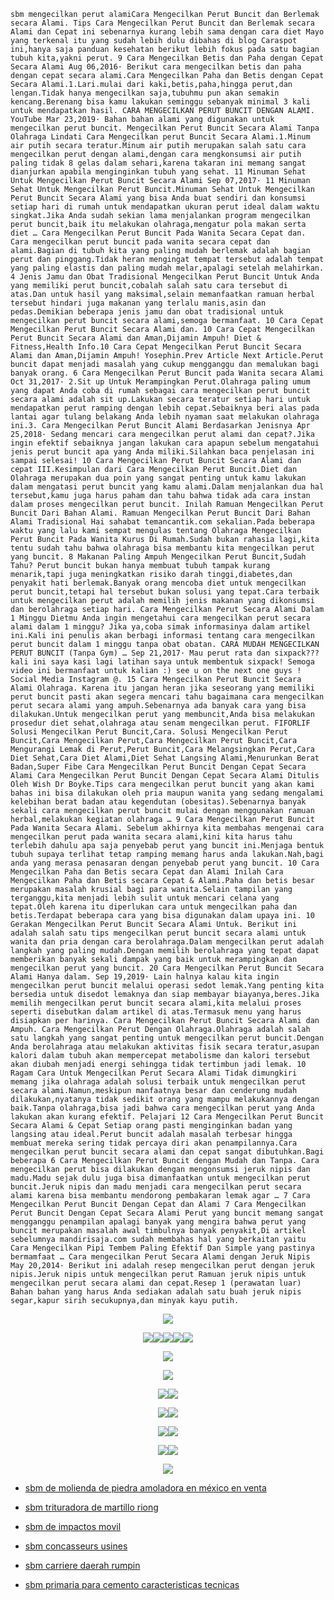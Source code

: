 
```
sbm mengecilkan perut alamiCara Mengecilkan Perut Buncit dan Berlemak secara Alami. Tips Cara Mengecilkan Perut Buncit dan Berlemak secara Alami dan Cepat ini sebenarnya kurang lebih sama dengan cara diet Mayo yang terkenal itu yang sudah lebih dulu dibahas di blog Caraspot ini,hanya saja panduan kesehatan berikut lebih fokus pada satu bagian tubuh kita,yakni perut. 9 Cara Mengecilkan Betis dan Paha dengan Cepat Secara Alami Aug 06,2016· Berikut cara mengecilkan betis dan paha dengan cepat secara alami.Cara Mengecilkan Paha dan Betis dengan Cepat Secara Alami.1.Lari.mulai dari kaki,betis,paha,hingga perut,dan lengan.Tidak hanya mengecilkan saja,tubuhmu pun akan semakin kencang.Berenang bisa kamu lakukan seminggu sebanyak minimal 3 kali untuk mendapatkan hasil. CARA MENGECILKAN PERUT BUNCIT DENGAN ALAMI. YouTube Mar 23,2019· Bahan bahan alami yang digunakan untuk mengecilkan perut buncit. Mengecilkan Perut Buncit Secara Alami Tanpa Olahraga Lindati Cara Mengecilkan perut Buncit Secara Alami.1.Minum air putih secara teratur.Minum air putih merupakan salah satu cara mengecilkan perut dengan alami,dengan cara mengkonsumsi air putih paling tidak 8 gelas dalam sehari,karena takaran ini memang sangat dianjurkan apabila menginginkan tubuh yang sehat. 11 Minuman Sehat Untuk Mengecilkan Perut Buncit Secara Alami Sep 07,2017· 11 Minuman Sehat Untuk Mengecilkan Perut Buncit.Minuman Sehat Untuk Mengecilkan Perut Buncit Secara Alami yang bisa Anda buat sendiri dan konsumsi setiap hari di rumah untuk mendapatkan ukuran perut ideal dalam waktu singkat.Jika Anda sudah sekian lama menjalankan program mengecilkan perut buncit,baik itu melakukan olahraga,mengatur pola makan serta diet … Cara Mengecilkan Perut Buncit Pada Wanita Secara Cepat dan. Cara mengecilkan perut buncit pada wanita secara cepat dan alami.Bagian di tubuh kita yang paling mudah berlemak adalah bagian perut dan pinggang.Tidak heran mengingat tempat tersebut adalah tempat yang paling elastis dan paling mudah melar,apalagi setelah melahirkan. 4 Jenis Jamu dan Obat Tradisional Mengecilkan Perut Buncit Untuk Anda yang memiliki perut buncit,cobalah salah satu cara tersebut di atas.Dan untuk hasil yang maksimal,selain memanfaatkan ramuan herbal tersebut hindari juga makanan yang terlalu manis,asin dan pedas.Demikian beberapa jenis jamu dan obat tradisional untuk mengecilkan perut buncit secara alami,semoga bermanfaat. 10 Cara Cepat Mengecilkan Perut Buncit Secara Alami dan. 10 Cara Cepat Mengecilkan Perut Buncit Secara Alami dan Aman,Dijamin Ampuh! Diet & Fitness,Health Info.10 Cara Cepat Mengecilkan Perut Buncit Secara Alami dan Aman,Dijamin Ampuh! Yosephin.Prev Article Next Article.Perut buncit dapat menjadi masalah yang cukup mengganggu dan memalukan bagi banyak orang. 6 Cara Mengecilkan Perut Buncit pada Wanita secara Alami Oct 31,2017· 2.Sit up Untuk Merampingkan Perut.Olahraga paling umum yang dapat Anda coba di rumah sebagai cara mengecilkan perut buncit secara alami adalah sit up.Lakukan secara teratur setiap hari untuk mendapatkan perut ramping dengan lebih cepat.Sebaiknya beri alas pada lantai agar tulang belakang Anda lebih nyaman saat melakukan olahraga ini.3. Cara Mengecilkan Perut Buncit Alami Berdasarkan Jenisnya Apr 25,2018· Sedang mencari cara mengecilkan perut alami dan cepat?.Jika ingin efektif sebaiknya jangan lakukan cara apapun sebelum mengatahui jenis perut buncit apa yang Anda miliki.Silahkan baca penjelasan ini sampai selesai! 10 Cara Mengecilkan Perut Buncit Secara Alami dan cepat III.Kesimpulan dari Cara Mengecilkan Perut Buncit.Diet dan Olahraga merupakan dua poin yang sangat penting untuk kamu lakukan dalam mengatasi perut buncit yang kamu alami.Dalam menjalankan dua hal tersebut,kamu juga harus paham dan tahu bahwa tidak ada cara instan dalam proses mengecilkan perut buncit. Inilah Ramuan Mengecilkan Perut Buncit Dari Bahan Alami. Ramuan Mengecilkan Perut Buncit Dari Bahan Alami Tradisional Hai sahabat temancantik.com sekalian.Pada beberapa waktu yang lalu kami sempat mengulas tentang Olahraga Mengecilkan Perut Buncit Pada Wanita Kurus Di Rumah.Sudah bukan rahasia lagi,kita tentu sudah tahu bahwa olahraga bisa membantu kita mengecilkan perut yang buncit. 8 Makanan Paling Ampuh Mengecilkan Perut Buncit,Sudah Tahu? Perut buncit bukan hanya membuat tubuh tampak kurang menarik,tapi juga meningkatkan risiko darah tinggi,diabetes,dan penyakit hati berlemak.Banyak orang mencoba diet untuk mengecilkan perut buncit,tetapi hal tersebut bukan solusi yang tepat.Cara terbaik untuk mengecilkan perut adalah memilih jenis makanan yang dikonsumsi dan berolahraga setiap hari. Cara Mengecilkan Perut Secara Alami Dalam 1 Minggu Dietmu Anda ingin mengetahui cara mengecilkan perut secara alami dalam 1 minggu? Jika ya,coba simak informasinya dalam artikel ini.Kali ini penulis akan berbagi informasi tentang cara mengecilkan perut buncit dalam 1 minggu tanpa obat obatan. CARA MUDAH MENGECILKAN PERUT BUNCIT (Tanpa Gym) … Sep 21,2017· Mau perut rata dan sixpack??? kali ini saya kasi lagi latihan saya untuk membentuk sixpack! Semoga video ini bermanfaat untuk kalian :) see u on the next one guys ! Social Media Instagram @. 15 Cara Mengecilkan Perut Buncit Secara Alami Olahraga. Karena itu jangan heran jika seseorang yang memiliki perut buncit pasti akan segera mencari tahu bagaimana cara mengecilkan perut secara alami yang ampuh.Sebenarnya ada banyak cara yang bisa dilakukan.Untuk mengecilkan perut yang membuncit,Anda bisa melakukan prosedur diet sehat,olahraga atau senam mengecilkan perut. FIFORLIF Solusi Mengecilkan Perut Buncit,Cara. Solusi Mengecilkan Perut Buncit,Cara Mengecilkan Perut,Cara Mengecilkan Perut Buncit,Cara Mengurangi Lemak di Perut,Perut Buncit,Cara Melangsingkan Perut,Cara Diet Sehat,Cara Diet Alami,Diet Sehat Langsing Alami,Menurunkan Berat Badan,Super Fibe Cara Mengecilkan Perut Buncit Dengan Cepat Secara Alami Cara Mengecilkan Perut Buncit Dengan Cepat Secara Alami Ditulis Oleh Wish Dr Boyke.Tips cara mengecilkan perut buncit yang akan kami bahas ini bisa dilakukan oleh pria maupun wanita yang sedang mengalami kelebihan berat badan atau kegendutan (obesitas).Sebenarnya banyak sekali cara mengecilkan perut buncit mulai dengan menggunakan ramuan herbal,melakukan kegiatan olahraga … 9 Cara Mengecilkan Perut Buncit Pada Wanita Secara Alami. Sebelum akhirnya kita membahas mengenai cara mengecilkan perut pada wanita secara alami,kini kita harus tahu terlebih dahulu apa saja penyebab perut yang buncit ini.Menjaga bentuk tubuh supaya terlihat tetap ramping memang harus anda lakukan.Nah,bagi anda yang merasa penasaran dengan penyebab perut yang buncit. 10 Cara Mengecilkan Paha dan Betis secara Cepat dan Alami Inilah Cara Mengecilkan Paha dan Betis secara Cepat & Alami.Paha dan betis besar merupakan masalah krusial bagi para wanita.Selain tampilan yang terganggu,kita menjadi lebih sulit untuk mencari celana yang tepat.Oleh karena itu diperlukan cara untuk mengecilkan paha dan betis.Terdapat beberapa cara yang bisa digunakan dalam upaya ini. 10 Gerakan Mengecilkan Perut Buncit Secara Alami Untuk. Berikut ini adalah salah satu tips mengecilkan perut buncit secara alami untuk wanita dan pria dengan cara berolahraga.Dalam mengecilkan perut adalah langkah yang paling mudah.Dengan memilih berolahraga yang tepat dapat memberikan banyak sekali dampak yang baik untuk merampingkan dan mengecilkan perut yang buncit. 20 Cara Mengecilkan Perut Buncit Secara Alami Hanya dalam. Sep 19,2019· Lain halnya kalau kita ingin mengecilkan perut buncit melalui operasi sedot lemak.Yang penting kita bersedia untuk disedot lemaknya dan siap membayar biayanya,beres.Jika memilih mengecilkan perut buncit secara alami,kita melalui proses seperti disebutkan dalam artikel di atas.Termasuk menu yang harus disiapkan per harinya. Cara Mengecilkan Perut Buncit Secara Alami dan Ampuh. Cara Mengecilkan Perut Dengan Olahraga.Olahraga adalah salah satu langkah yang sangat penting untuk mengecilkan perut buncit.Dengan Anda berolahraga atau melakukan aktivitas fisik secara teratur,asupan kalori dalam tubuh akan mempercepat metabolisme dan kalori tersebut akan diubah menjadi energi sehingga tidak tertimbun jadi lemak. 10 Ragam Cara Untuk Mengecilkan Perut Secara Alami Tidak dimungkiri memang jika olahraga adalah solusi terbaik untuk mengecilkan perut secara alami.Namun,meskipun manfaatnya besar dan cenderung mudah dilakukan,nyatanya tidak sedikit orang yang mampu melakukannya dengan baik.Tanpa olahraga,bisa jadi bahwa cara mengecilkan perut yang Anda lakukan akan kurang efektif. Pelajari 12 Cara Mengecilkan Perut Buncit Secara Alami & Cepat Setiap orang pasti menginginkan badan yang langsing atau ideal.Perut buncit adalah masalah terbesar hingga membuat mereka sering tidak percaya diri akan penampilannya.Cara mengecilkan perut buncit secara alami dan cepat sangat dibutuhkan.Bagi beberapa 6 Cara Mengecilkan Perut Buncit dengan Mudah dan Tanpa. Cara mengecilkan perut bisa dilakukan dengan mengonsumsi jeruk nipis dan madu.Madu sejak dulu juga bisa dimanfaatkan untuk mengecilkan perut buncit.Jeruk nipis dan madu menjadi cara mengecilkan perut secara alami karena bisa membantu mendorong pembakaran lemak agar … 7 Cara Mengecilkan Perut Buncit Dengan Cepat dan Alami 7 Cara Mengecilkan Perut Buncit Dengan Cepat Secara Alami Perut yang buncit memang sangat mengganggu penampilan apalagi banyak yang mengira bahwa perut yang buncit merupakan masalah awal timbulnya banyak penyakit,Di artikel sebelumnya mandirisaja.com sudah membahas hal yang berkaitan yaitu Cara Mengecilkan Pipi Tembem Paling Efektif Dan Simple yang pastinya bermamfaat … Cara mengecilkan Perut Secara Alami dengan Jeruk Nipis May 20,2014· Berikut ini adalah resep mengecilkan perut dengan jeruk nipis.Jeruk nipis untuk mengecilkan perut Ramuan jeruk nipis untuk mengecilkan perut secara alami dan cepat.Resep 1 (perawatan luar) Bahan bahan yang harus Anda sediakan adalah satu buah jeruk nipis segar,kapur sirih secukupnya,dan minyak kayu putih. 
```

<div align="center">

<a href="https://es-crusher.shibang-china.com/github&k=sbm+mengecilkan+perut+alami"><img src="https://static.shibang-china.com/es/crusher/logo.jpg"></a>

<a href="https://es-crusher.shibang-china.com/github&k=sbm+mengecilkan+perut+alami"><img src="https://static.shibang-china.com/es/crusher/index.jpg"></a><a href="https://es-crusher.shibang-china.com/material.htmlgithub&k=sbm+mengecilkan+perut+alami"><img src="https://static.shibang-china.com/es/crusher/material.jpg"></a><a href="https://es-crusher.shibang-china.com/application.htmlgithub&k=sbm+mengecilkan+perut+alami"><img src="https://static.shibang-china.com/es/crusher/application.jpg"></a><a href="https://es-crusher.shibang-china.com/aboutus.htmlgithub&k=sbm+mengecilkan+perut+alami"><img src="https://static.shibang-china.com/es/crusher/aboutus.jpg"></a><a href="https://es-crusher.shibang-china.com/contact.htmlgithub&k=sbm+mengecilkan+perut+alami"><img src="https://static.shibang-china.com/es/crusher/contact.jpg"></a>

<a href="https://es-crusher.shibang-china.com/github&k=sbm+mengecilkan+perut+alami"><img src="https://static.shibang-china.com/es/crusher/banner.jpg"></a>

<a href="https://swt.shibang-china.com/github&k=sbm+mengecilkan+perut+alami"><img src="https://static.shibang-china.com/es/crusher/text.jpg"></a>

<a href="https://swt.shibang-china.com/github&k=sbm+mengecilkan+perut+alami"><img src="https://static.shibang-china.com/es/crusher/chat.jpg"></a><a href="https://es-crusher.shibang-china.com/contact.htmlgithub&k=sbm+mengecilkan+perut+alami"><img src="https://static.shibang-china.com/es/crusher/message.jpg"></a>

<a href="https://es-crusher.shibang-china.com/products/pe.htmlgithub&k=sbm+mengecilkan+perut+alami"><img src="https://static.shibang-china.com/es/crusher/pe.jpg"></a><a href="https://es-crusher.shibang-china.com/products/pf.htmlgithub&k=sbm+mengecilkan+perut+alami"><img src="https://static.shibang-china.com/es/crusher/pf.jpg"></a>

<a href="https://es-crusher.shibang-china.com/products/hpt.htmlgithub&k=sbm+mengecilkan+perut+alami"><img src="https://static.shibang-china.com/es/crusher/hpt.jpg"></a><a href="https://es-crusher.shibang-china.com/products/vsi.htmlgithub&k=sbm+mengecilkan+perut+alami"><img src="https://static.shibang-china.com/es/crusher/vsi.jpg"></a>

<a href="https://es-crusher.shibang-china.com/products/klv.htmlgithub&k=sbm+mengecilkan+perut+alami"><img src="https://static.shibang-china.com/es/crusher/klv.jpg"></a><a href="https://es-crusher.shibang-china.com/products/portable.htmlgithub&k=sbm+mengecilkan+perut+alami"><img src="https://static.shibang-china.com/es/crusher/portable.jpg"></a>

<a href="https://swt.shibang-china.com/github&k=sbm+mengecilkan+perut+alami"><img src="https://static.shibang-china.com/es/crusher/case.jpg"></a>

</div>


* [sbm de molienda de piedra amoladora en méxico en venta](sbm%20de%20molienda%20de%20piedra%20amoladora%20en%20m%C3%A9xico%20en%20venta.md)

* [sbm trituradora de martillo riong](sbm%20trituradora%20de%20martillo%20riong.md)

* [sbm de impactos movil](sbm%20de%20impactos%20movil.md)

* [sbm concasseurs usines](sbm%20concasseurs%20usines.md)

* [sbm carriere daerah rumpin](sbm%20carriere%20daerah%20rumpin.md)

* [sbm primaria para cemento caracteristicas tecnicas](sbm%20primaria%20para%20cemento%20caracteristicas%20tecnicas.md)